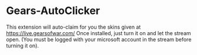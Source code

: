 # Gears-AutoClicker
This extension will auto-claim for you the skins given at https://live.gearsofwar.com/  Once installed, just turn it on and let the stream open. (You must be logged with your microsoft account in the stream before turning it on).
